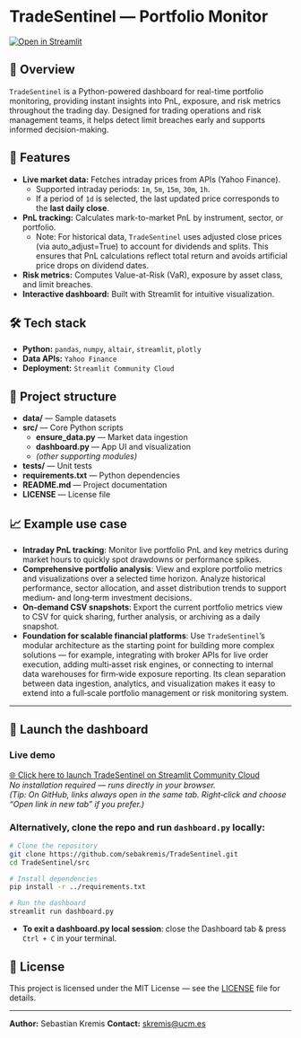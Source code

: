 # TradeSentinel — Portfolio Monitor

<a href="https://tradesentinel-rsnsu2pdi68sqey8ny7wzl.streamlit.app/" target="_blank">
  <img src="https://static.streamlit.io/badges/streamlit_badge_black_white.svg" alt="Open in Streamlit">
</a>

## 📌 Overview
`TradeSentinel` is a Python-powered dashboard for real-time portfolio monitoring, providing instant insights into PnL, exposure, and risk metrics throughout the trading day. Designed for trading operations and risk management teams, it helps detect limit breaches early and supports informed decision-making.

## 🚀 Features
- **Live market data:** Fetches intraday prices from APIs (Yahoo Finance).
   * Supported intraday periods: `1m`, `5m`, `15m`, `30m`, `1h`.
   * If a period of `1d` is selected, the last updated price corresponds to the **last daily close**.
- **PnL tracking:** Calculates mark-to-market PnL by instrument, sector, or portfolio.
   * Note: For historical data, `TradeSentinel` uses adjusted close prices (via auto_adjust=True) to account for dividends and splits. This ensures that PnL calculations reflect total return and avoids artificial price drops on dividend dates.    
- **Risk metrics:** Computes Value-at-Risk (VaR), exposure by asset class, and limit breaches.
- **Interactive dashboard:** Built with Streamlit for intuitive visualization.

## 🛠 Tech stack
- **Python:** `pandas`, `numpy`, `altair`, `streamlit`, `plotly`
- **Data APIs:** `Yahoo Finance`
- **Deployment:** `Streamlit Community Cloud`

## 📂 Project structure
- **data/** — Sample datasets  
- **src/** — Core Python scripts  
  - **ensure_data.py** — Market data ingestion  
  - **dashboard.py** — App UI and visualization  
  - *(other supporting modules)*  
- **tests/** — Unit tests  
- **requirements.txt** — Python dependencies  
- **README.md** — Project documentation  
- **LICENSE** — License file  


## 📈 Example use case
- **Intraday PnL tracking**: Monitor live portfolio PnL and key metrics during market hours to quickly spot drawdowns or performance spikes.
- **Comprehensive portfolio analysis**: View and explore portfolio metrics and visualizations over a selected time horizon. Analyze historical performance, sector allocation, and asset distribution trends to support medium‑ and long‑term investment decisions.
- **On-demand CSV snapshots**: Export the current portfolio metrics view to CSV for quick sharing, further analysis, or archiving as a daily snapshot.
- **Foundation for scalable financial platforms**: Use `TradeSentinel`’s modular architecture as the starting point for building more complex solutions — for example, integrating with broker APIs for live order execution, adding multi‑asset risk engines, or connecting to internal data warehouses for firm‑wide exposure reporting. Its clean separation between data ingestion, analytics, and visualization makes it easy to extend into a full‑scale portfolio management or risk monitoring system.

---

## 🚀 Launch the dashboard

### Live demo
<a href="https://tradesentinel-rsnsu2pdi68sqey8ny7wzl.streamlit.app/" target="_blank">🌐 Click here to launch TradeSentinel on Streamlit Community Cloud</a>  
_No installation required — runs directly in your browser._  
*(Tip: On GitHub, links always open in the same tab. Right‑click and choose “Open link in new tab” if you prefer.)*

### Alternatively, clone the repo and run `dashboard.py` locally:
```bash
# Clone the repository
git clone https://github.com/sebakremis/TradeSentinel.git
cd TradeSentinel/src

# Install dependencies
pip install -r ../requirements.txt

# Run the dashboard
streamlit run dashboard.py
```
* **To exit a dashboard.py local session**: close the Dashboard tab & press `Ctrl + C` in your terminal.
## 📜 License  
This project is licensed under the MIT License — see the [LICENSE](LICENSE) file for details. 

---
**Author:** Sebastian Kremis 
**Contact:** skremis@ucm.es


